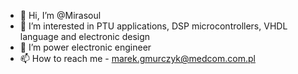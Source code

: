 - 👋 Hi, I’m @Mirasoul
- 👀 I’m interested in PTU applications, DSP microcontrollers, VHDL language and electronic design
- 🌱 I’m power electronic engineer
- 📫 How to reach me - marek.gmurczyk@medcom.com.pl

<!---
Mirasoul/Mirasoul is a ✨ special ✨ repository because its `README.md` (this file) appears on your GitHub profile.
You can click the Preview link to take a look at your changes.
--->
